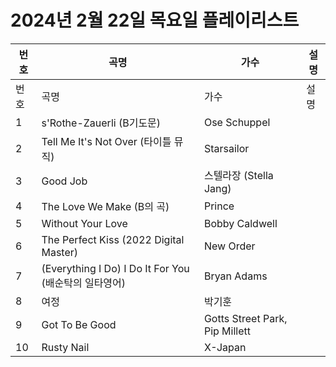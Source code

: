 # 2024년 2월 22일 목요일 플레이리스트

| 번호 | 곡명 | 가수 | 설명 |
|------|------|------|------|
| 번호 | 곡명 | 가수 | 설명 |
| 1 | s'Rothe-Zauerli (B기도문) | Ose Schuppel |  |
| 2 | Tell Me It's Not Over (타이틀 뮤직) | Starsailor |  |
| 3 | Good Job | 스텔라장 (Stella Jang) |  |
| 4 | The Love We Make (B의 곡) | Prince |  |
| 5 | Without Your Love | Bobby Caldwell |  |
| 6 | The Perfect Kiss (2022 Digital Master) | New Order |  |
| 7 | (Everything I Do) I Do It For You (배순탁의 일타영어) | Bryan Adams |  |
| 8 | 여정 | 박기훈 |  |
| 9 | Got To Be Good | Gotts Street Park, Pip Millett |  |
| 10 | Rusty Nail | X-Japan |  |
